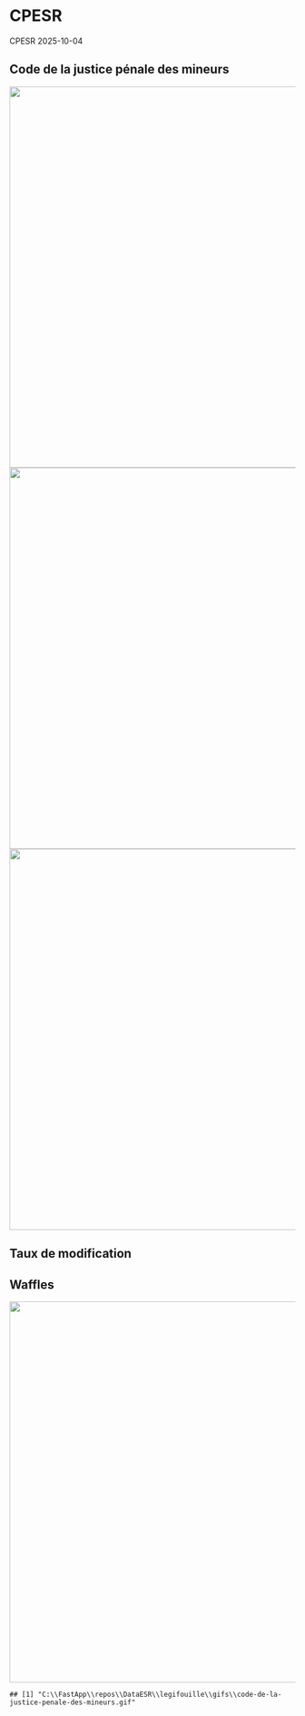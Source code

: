 CPESR
================
CPESR
2025-10-04

## Code de la justice pénale des mineurs

<img src="C:/FastApp/repos/DataESR/legifouille/codes/code-de-la-justice-penale-des-mineurs/legifouille-code_files/figure-gfm/versions-1.png" width="672" />

<img src="C:/FastApp/repos/DataESR/legifouille/codes/code-de-la-justice-penale-des-mineurs/legifouille-code_files/figure-gfm/modifications-1.png" width="672" />
<img src="C:/FastApp/repos/DataESR/legifouille/codes/code-de-la-justice-penale-des-mineurs/legifouille-code_files/figure-gfm/taille_modifications-1.png" width="672" />

## Taux de modification

## Waffles

<img src="C:/FastApp/repos/DataESR/legifouille/codes/code-de-la-justice-penale-des-mineurs/legifouille-code_files/figure-gfm/unnamed-chunk-4-1.png" width="672" />

    ## [1] "C:\\FastApp\\repos\\DataESR\\legifouille\\gifs\\code-de-la-justice-penale-des-mineurs.gif"
